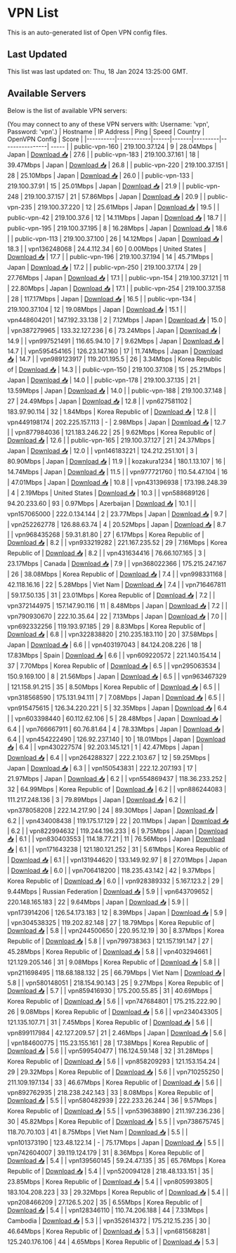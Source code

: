 # VPN List

This is an auto-generated list of Open VPN config files.

## Last Updated

This list was last updated on: Thu, 18 Jan 2024 13:25:00 GMT.

## Available Servers

Below is the list of available VPN servers:

(You may connect to any of these VPN servers with: Username: 'vpn', Password: 'vpn'.)
| Hostname | IP Address | Ping | Speed | Country | OpenVPN Config | Score |
|----------|------------|------|-------|---------|----------------| ----- |
| public-vpn-160 | 219.100.37.124 | 9 | 28.04Mbps | Japan | [Download 📥](./configs/server_0_JP.ovpn) | 27.6 |
| public-vpn-183 | 219.100.37.161 | 18 | 39.47Mbps | Japan | [Download 📥](./configs/server_1_JP.ovpn) | 26.8 |
| public-vpn-220 | 219.100.37.151 | 28 | 25.10Mbps | Japan | [Download 📥](./configs/server_2_JP.ovpn) | 26.0 |
| public-vpn-133 | 219.100.37.91 | 15 | 25.01Mbps | Japan | [Download 📥](./configs/server_3_JP.ovpn) | 21.9 |
| public-vpn-248 | 219.100.37.157 | 21 | 57.86Mbps | Japan | [Download 📥](./configs/server_4_JP.ovpn) | 20.9 |
| public-vpn-235 | 219.100.37.220 | 12 | 25.61Mbps | Japan | [Download 📥](./configs/server_5_JP.ovpn) | 19.5 |
| public-vpn-42 | 219.100.37.6 | 12 | 14.11Mbps | Japan | [Download 📥](./configs/server_6_JP.ovpn) | 18.7 |
| public-vpn-195 | 219.100.37.195 | 8 | 16.28Mbps | Japan | [Download 📥](./configs/server_7_JP.ovpn) | 18.6 |
| public-vpn-113 | 219.100.37.100 | 26 | 14.12Mbps | Japan | [Download 📥](./configs/server_8_JP.ovpn) | 18.3 |
| vpn136248068 | 24.4.112.34 | 60 | 0.00Mbps | United States | [Download 📥](./configs/server_9_US.ovpn) | 17.7 |
| public-vpn-196 | 219.100.37.194 | 14 | 45.71Mbps | Japan | [Download 📥](./configs/server_10_JP.ovpn) | 17.2 |
| public-vpn-250 | 219.100.37.174 | 29 | 27.76Mbps | Japan | [Download 📥](./configs/server_11_JP.ovpn) | 17.1 |
| public-vpn-154 | 219.100.37.121 | 11 | 22.80Mbps | Japan | [Download 📥](./configs/server_12_JP.ovpn) | 17.1 |
| public-vpn-254 | 219.100.37.158 | 28 | 117.17Mbps | Japan | [Download 📥](./configs/server_13_JP.ovpn) | 16.5 |
| public-vpn-134 | 219.100.37.104 | 12 | 19.08Mbps | Japan | [Download 📥](./configs/server_14_JP.ovpn) | 15.1 |
| vpn448604201 | 147.192.33.138 | 2 | 7.12Mbps | Japan | [Download 📥](./configs/server_15_JP.ovpn) | 15.0 |
| vpn387279965 | 133.32.127.236 | 6 | 73.24Mbps | Japan | [Download 📥](./configs/server_16_JP.ovpn) | 14.9 |
| vpn997521491 | 116.65.94.10 | 7 | 9.62Mbps | Japan | [Download 📥](./configs/server_17_JP.ovpn) | 14.7 |
| vpn595454165 | 126.23.147.160 | 17 | 11.74Mbps | Japan | [Download 📥](./configs/server_18_JP.ovpn) | 14.7 |
| vpn989123917 | 119.201.195.5 | 26 | 3.34Mbps | Korea Republic of | [Download 📥](./configs/server_19_KR.ovpn) | 14.3 |
| public-vpn-150 | 219.100.37.108 | 15 | 25.21Mbps | Japan | [Download 📥](./configs/server_20_JP.ovpn) | 14.0 |
| public-vpn-178 | 219.100.37.135 | 21 | 13.59Mbps | Japan | [Download 📥](./configs/server_21_JP.ovpn) | 14.0 |
| public-vpn-188 | 219.100.37.148 | 27 | 24.49Mbps | Japan | [Download 📥](./configs/server_22_JP.ovpn) | 12.8 |
| vpn627581102 | 183.97.90.114 | 32 | 1.84Mbps | Korea Republic of | [Download 📥](./configs/server_23_KR.ovpn) | 12.8 |
| vpn449198174 | 202.225.157.113 | - | 2.98Mbps | Japan | [Download 📥](./configs/server_24_JP.ovpn) | 12.7 |
| vpn877984036 | 121.183.246.22 | 25 | 9.62Mbps | Korea Republic of | [Download 📥](./configs/server_25_KR.ovpn) | 12.6 |
| public-vpn-165 | 219.100.37.127 | 21 | 24.37Mbps | Japan | [Download 📥](./configs/server_26_JP.ovpn) | 12.0 |
| vpn146183221 | 124.212.251.101 | 3 | 80.90Mbps | Japan | [Download 📥](./configs/server_27_JP.ovpn) | 11.9 |
| kozakura1234 | 180.1.13.107 | 16 | 14.74Mbps | Japan | [Download 📥](./configs/server_28_JP.ovpn) | 11.5 |
| vpn977721760 | 110.54.47.104 | 16 | 47.01Mbps | Japan | [Download 📥](./configs/server_29_JP.ovpn) | 10.8 |
| vpn431396938 | 173.198.248.39 | 4 | 2.19Mbps | United States | [Download 📥](./configs/server_30_US.ovpn) | 10.3 |
| vpn588689126 | 94.20.233.60 | 93 | 0.97Mbps | Azerbaijan | [Download 📥](./configs/server_31_AZ.ovpn) | 10.1 |
| vpn157065000 | 222.0.134.144 | 2 | 23.77Mbps | Japan | [Download 📥](./configs/server_32_JP.ovpn) | 9.7 |
| vpn252262778 | 126.88.63.74 | 4 | 20.52Mbps | Japan | [Download 📥](./configs/server_33_JP.ovpn) | 8.7 |
| vpn968435268 | 59.31.81.80 | 27 | 6.17Mbps | Korea Republic of | [Download 📥](./configs/server_34_KR.ovpn) | 8.2 |
| vpn933219282 | 221.167.235.52 | 29 | 7.16Mbps | Korea Republic of | [Download 📥](./configs/server_35_KR.ovpn) | 8.2 |
| vpn431634416 | 76.66.107.165 | 3 | 23.17Mbps | Canada | [Download 📥](./configs/server_36_CA.ovpn) | 7.9 |
| vpn368022366 | 175.215.247.167 | 26 | 38.08Mbps | Korea Republic of | [Download 📥](./configs/server_37_KR.ovpn) | 7.4 |
| vpn998331168 | 42.118.16.16 | 22 | 5.28Mbps | Viet Nam | [Download 📥](./configs/server_38_VN.ovpn) | 7.4 |
| vpn716467811 | 59.17.50.135 | 31 | 23.01Mbps | Korea Republic of | [Download 📥](./configs/server_39_KR.ovpn) | 7.2 |
| vpn372144975 | 157.147.90.116 | 11 | 8.48Mbps | Japan | [Download 📥](./configs/server_40_JP.ovpn) | 7.2 |
| vpn790930670 | 222.10.35.64 | 22 | 7.13Mbps | Japan | [Download 📥](./configs/server_41_JP.ovpn) | 7.0 |
| vpn692332256 | 119.193.97.185 | 29 | 8.83Mbps | Korea Republic of | [Download 📥](./configs/server_42_KR.ovpn) | 6.8 |
| vpn322838820 | 210.235.183.110 | 20 | 37.58Mbps | Japan | [Download 📥](./configs/server_43_JP.ovpn) | 6.6 |
| vpn403197043 | 84.124.208.226 | 18 | 17.83Mbps | Spain | [Download 📥](./configs/server_44_ES.ovpn) | 6.6 |
| vpn609220572 | 221.140.154.14 | 37 | 7.70Mbps | Korea Republic of | [Download 📥](./configs/server_45_KR.ovpn) | 6.5 |
| vpn295063534 | 150.9.169.100 | 8 | 21.56Mbps | Japan | [Download 📥](./configs/server_46_JP.ovpn) | 6.5 |
| vpn963467329 | 121.158.91.215 | 35 | 8.50Mbps | Korea Republic of | [Download 📥](./configs/server_47_KR.ovpn) | 6.5 |
| vpn318568590 | 175.131.94.111 | 7 | 7.08Mbps | Japan | [Download 📥](./configs/server_48_JP.ovpn) | 6.5 |
| vpn915475615 | 126.34.220.221 | 5 | 32.35Mbps | Japan | [Download 📥](./configs/server_49_JP.ovpn) | 6.4 |
| vpn603398440 | 60.112.62.106 | 5 | 28.48Mbps | Japan | [Download 📥](./configs/server_50_JP.ovpn) | 6.4 |
| vpn766667911 | 60.76.81.64 | 4 | 78.33Mbps | Japan | [Download 📥](./configs/server_51_JP.ovpn) | 6.4 |
| vpn454222490 | 126.92.237.140 | 10 | 18.01Mbps | Japan | [Download 📥](./configs/server_52_JP.ovpn) | 6.4 |
| vpn430227574 | 92.203.145.121 | 1 | 42.47Mbps | Japan | [Download 📥](./configs/server_53_JP.ovpn) | 6.4 |
| vpn264288327 | 222.2.103.67 | 12 | 59.25Mbps | Japan | [Download 📥](./configs/server_54_JP.ovpn) | 6.3 |
| vpn150543831 | 222.12.207.193 | 17 | 21.97Mbps | Japan | [Download 📥](./configs/server_55_JP.ovpn) | 6.2 |
| vpn554869437 | 118.36.233.252 | 32 | 64.99Mbps | Korea Republic of | [Download 📥](./configs/server_56_KR.ovpn) | 6.2 |
| vpn886244083 | 111.217.248.136 | 3 | 79.89Mbps | Japan | [Download 📥](./configs/server_57_JP.ovpn) | 6.2 |
| vpn378058208 | 222.14.217.90 | 24 | 89.30Mbps | Japan | [Download 📥](./configs/server_58_JP.ovpn) | 6.2 |
| vpn434008438 | 119.175.17.129 | 22 | 20.11Mbps | Japan | [Download 📥](./configs/server_59_JP.ovpn) | 6.2 |
| vpn822994632 | 119.244.196.233 | 6 | 9.75Mbps | Japan | [Download 📥](./configs/server_60_JP.ovpn) | 6.1 |
| vpn830403553 | 114.18.77.21 | 11 | 76.56Mbps | Japan | [Download 📥](./configs/server_61_JP.ovpn) | 6.1 |
| vpn171643238 | 121.180.121.252 | 31 | 5.61Mbps | Korea Republic of | [Download 📥](./configs/server_62_KR.ovpn) | 6.1 |
| vpn131944620 | 133.149.92.97 | 8 | 27.01Mbps | Japan | [Download 📥](./configs/server_63_JP.ovpn) | 6.0 |
| vpn706418200 | 118.235.43.142 | 42 | 9.37Mbps | Korea Republic of | [Download 📥](./configs/server_64_KR.ovpn) | 6.0 |
| vpn928389332 | 5.167.123.2 | 29 | 9.44Mbps | Russian Federation | [Download 📥](./configs/server_65_RU.ovpn) | 5.9 |
| vpn643709652 | 220.148.165.183 | 22 | 9.64Mbps | Japan | [Download 📥](./configs/server_66_JP.ovpn) | 5.9 |
| vpn173914206 | 126.54.173.183 | 12 | 8.39Mbps | Japan | [Download 📥](./configs/server_67_JP.ovpn) | 5.9 |
| vpn304538325 | 119.202.82.148 | 27 | 18.79Mbps | Korea Republic of | [Download 📥](./configs/server_68_KR.ovpn) | 5.8 |
| vpn244500650 | 220.95.12.19 | 30 | 8.37Mbps | Korea Republic of | [Download 📥](./configs/server_69_KR.ovpn) | 5.8 |
| vpn799738363 | 121.157.191.147 | 27 | 45.28Mbps | Korea Republic of | [Download 📥](./configs/server_70_KR.ovpn) | 5.8 |
| vpn403294661 | 121.129.205.146 | 31 | 9.08Mbps | Korea Republic of | [Download 📥](./configs/server_71_KR.ovpn) | 5.8 |
| vpn211698495 | 118.68.188.132 | 25 | 66.79Mbps | Viet Nam | [Download 📥](./configs/server_72_VN.ovpn) | 5.8 |
| vpn580148051 | 218.154.90.143 | 25 | 9.27Mbps | Korea Republic of | [Download 📥](./configs/server_73_KR.ovpn) | 5.7 |
| vpn859416930 | 175.200.55.85 | 31 | 40.69Mbps | Korea Republic of | [Download 📥](./configs/server_74_KR.ovpn) | 5.6 |
| vpn747684801 | 175.215.222.90 | 26 | 9.08Mbps | Korea Republic of | [Download 📥](./configs/server_75_KR.ovpn) | 5.6 |
| vpn234043305 | 121.135.107.71 | 31 | 7.45Mbps | Korea Republic of | [Download 📥](./configs/server_76_KR.ovpn) | 5.6 |
| vpn899117984 | 42.127.209.57 | 21 | 2.46Mbps | Japan | [Download 📥](./configs/server_77_JP.ovpn) | 5.6 |
| vpn184600775 | 115.23.155.161 | 28 | 17.38Mbps | Korea Republic of | [Download 📥](./configs/server_78_KR.ovpn) | 5.6 |
| vpn599540477 | 116.124.59.148 | 32 | 31.28Mbps | Korea Republic of | [Download 📥](./configs/server_79_KR.ovpn) | 5.6 |
| vpn858209293 | 121.153.154.24 | 29 | 29.32Mbps | Korea Republic of | [Download 📥](./configs/server_80_KR.ovpn) | 5.6 |
| vpn710255250 | 211.109.197.134 | 33 | 46.67Mbps | Korea Republic of | [Download 📥](./configs/server_81_KR.ovpn) | 5.6 |
| vpn892762935 | 218.238.242.143 | 33 | 8.08Mbps | Korea Republic of | [Download 📥](./configs/server_82_KR.ovpn) | 5.5 |
| vpn580482939 | 222.233.26.244 | 36 | 9.57Mbps | Korea Republic of | [Download 📥](./configs/server_83_KR.ovpn) | 5.5 |
| vpn539638890 | 211.197.236.236 | 30 | 45.82Mbps | Korea Republic of | [Download 📥](./configs/server_84_KR.ovpn) | 5.5 |
| vpn738675745 | 118.70.70.103 | 41 | 8.75Mbps | Viet Nam | [Download 📥](./configs/server_85_VN.ovpn) | 5.5 |
| vpn101373190 | 123.48.122.14 | - | 75.17Mbps | Japan | [Download 📥](./configs/server_86_JP.ovpn) | 5.5 |
| vpn742604007 | 39.119.124.179 | 31 | 8.36Mbps | Korea Republic of | [Download 📥](./configs/server_87_KR.ovpn) | 5.4 |
| vpn139560145 | 59.24.47.135 | 35 | 65.76Mbps | Korea Republic of | [Download 📥](./configs/server_88_KR.ovpn) | 5.4 |
| vpn520094128 | 218.48.133.151 | 35 | 23.85Mbps | Korea Republic of | [Download 📥](./configs/server_89_KR.ovpn) | 5.4 |
| vpn805993805 | 183.104.208.223 | 33 | 29.32Mbps | Korea Republic of | [Download 📥](./configs/server_90_KR.ovpn) | 5.4 |
| vpn208466209 | 27.126.5.202 | 35 | 6.55Mbps | Korea Republic of | [Download 📥](./configs/server_91_KR.ovpn) | 5.4 |
| vpn128346110 | 110.74.206.188 | 44 | 7.33Mbps | Cambodia | [Download 📥](./configs/server_92_KH.ovpn) | 5.3 |
| vpn352614372 | 175.212.15.235 | 30 | 46.64Mbps | Korea Republic of | [Download 📥](./configs/server_93_KR.ovpn) | 5.3 |
| vpn681568281 | 125.240.176.106 | 44 | 4.65Mbps | Korea Republic of | [Download 📥](./configs/server_94_KR.ovpn) | 5.3 |
